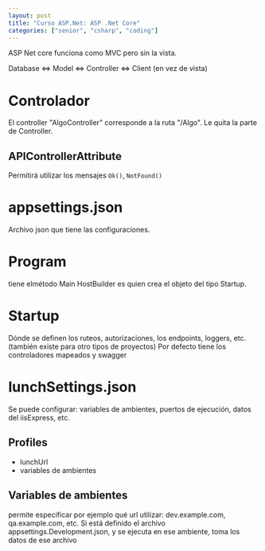 ```yaml
---
layout: post
title: "Curso ASP.Net: ASP .Net Core"
categories: ["senior", "csharp", "coding"]
---
```


ASP Net core funciona como MVC pero sin la vista.<!--more-->

Database <=> Model <=> Controller <=> Client (en vez de vista)

# Controlador

El controller "AlgoController" corresponde a la ruta "/Algo". Le quita la parte de Controller.

## APIControllerAttribute

Permitirá utilizar los mensajes `Ok()`, `NotFound()`

# appsettings.json

Archivo json que tiene las configuraciones.

# Program

tiene elmétodo Main
HostBuilder es quien crea el objeto del tipo Startup.

# Startup

Dónde se definen los ruteos, autorizaciones, los endpoints, loggers, etc. (también existe para otro tipos de proyectos)
Por defecto tiene los controladores mapeados y swagger

# lunchSettings.json

Se puede configurar: variables de ambientes, puertos de ejecución, datos del iisExpress, etc.

## Profiles

- lunchUrl
- variables de ambientes

## Variables de ambientes

permite especificar por ejemplo qué url utilizar: dev.example.com, qa.example.com, etc.
Si está definido el archivo appsettings.Development.json, y se ejecuta en ese ambiente, toma los datos de ese archivo
